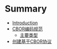 # Summary

* [Introduction](README.md)
* [CBOR编码规范](chapter1.md)
  * [主要类型](chapter1/zhu-yao-lei-xing.md)
* [创建基于CBOR协议](chuang-jian-ji-yu-cbor-xie-yi.md)

